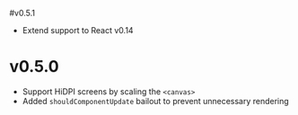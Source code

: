 #v0.5.1
- Extend support to React v0.14

# v0.5.0

- Support HiDPI screens by scaling the `<canvas>`
- Added `shouldComponentUpdate` bailout to prevent unnecessary rendering
